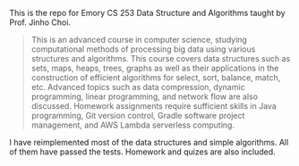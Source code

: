 This is the repo for Emory CS 253 Data Structure and Algorithms taught by Prof. Jinho Choi.

> This is an advanced course in computer science, studying computational methods of processing big data using various structures and algorithms. This course covers data structures such as sets, maps, heaps, trees, graphs as well as their applications in the construction of efficient algorithms for select, sort, balance, match, etc. Advanced topics such as data compression, dynamic programming, linear programming, and network flow are also discussed. Homework assignments require sufficient skills in Java programming, Git version control, Gradle software project management, and AWS Lambda serverless computing.

I have reimplemented most of the data structures and simple algorithms. All of them have passed the tests. Homework and quizes are also included.


